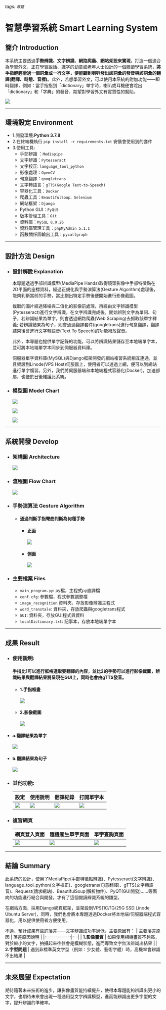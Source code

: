 ###### tags: `專題`
# 智慧學習系統 Smart Learning System

## 簡介 Introduction
本系統主要透過**手勢辨識、文字辨識、網路爬蟲、網站架設來實現**，打造一個適合為學習外文、正在學習說話、識字的幼童或老年人士設計的一個閱讀學習系統，**將手指輕輕滑過一個詞彙或一行文字，便能聽到喇叭發出該詞彙的發音與該詞彙的翻譯(翻譯、時態、音標)**。此外，若想學習外文，可以使用本系統的附加功能——即時翻譯，例如：當手指指到「dictionary」單字時，喇叭或耳機便會唸出「dictionary」和「字典」的發音，期望對學習外文有實質性的幫助。

![](https://i.imgur.com/6AFZYzn.jpg)

----------------------------------------

## 環境設定 Environment
- 1.開發環境:**Python 3.7.8**
- 2.在終端機執行 ```pip install -r requirements.txt``` 安裝會使用到的套件
- 3.使用工具:
    - 手部辨識 ：```Mediapipe```
    - 文字辨識：```Pytesseract```
    - 文字校正: ```language_tool_python```
    - 影像處理：```OpenCV```
    - 句意翻譯：```googletrans```
    - 文字轉語言：```gTTS(Google Text-to-Speech)```
    - 容器化工具：```Docker```
    - 爬蟲工具：```BeautifulSoup、Selenium``` 
    - 網站框架：```Django```
    - Python GUI：```PyQt5```
    - 版本管理工具：```Git```
    - 資料庫：```MySQL 8.0.26```
    - 資料庫管理工具：```phpMyAdmin 5.1.1```
    - 函數關係圖輸出工具：```pycallgraph```

----------------------------------------
## 設計方法 Design

- ### 設計解說 Explanation 
    本專題透過手部辨識模型(MediaPipe Hands)取得鏡頭影像中手部特徵點在2D平面的座標資料，經過正規化與手勢演算法(Gesture Algorithm)處理後，能夠判斷當前的手勢，當比劃出特定手勢後便開始進行影像截圖。

    截取的圖片經過降噪與二值化的影像前處理，再經由文字辨識模型(Pytesseract)進行文字辨識。在文字辨識完成後，開始辨別文字為單詞、句子，若辨識結果為單字，則會透過網路爬蟲(Web Scraping)去抓取該單字釋義; 若辨識結果為句子，則會通過翻譯套件(googletrans)進行句意翻譯，翻譯結束後會進行文字轉語音(Text To Speech)的功能撥放聲音。

    此外，本專題也提供單字記錄的功能，可以將辨識結果儲存至本地端單字本，並可將本地端單字本同步到伺服器資料庫。

    伺服器單字資料庫(MySQL)與Django框架開發的網站複習系統相互連通，並且架設到Linode(VPS Host)伺服器上，使用者可以透過上網，便可以到網站進行單字複習。另外，我們將伺服器端和本地端程式容器化(Docker)，加速部屬，也便於日後維護此系統。

- ### 模型圖 Model Chart
    ![](https://i.imgur.com/TCJK8ZB.jpg)
        
    ![](https://i.imgur.com/L0inzmN.jpg)

    ![](https://i.imgur.com/GOJ1u8g.jpg)

----------------------------------------

## 系統開發 Develop
- ### 架構圖 Architecture
    ![](https://i.imgur.com/21JEcl9.jpg)

- ### 流程圖 Flow Chart
    ![](https://i.imgur.com/XdzdwdB.png)


- ### 手勢演算法 Gesture Algorithm
    - #### **通過判斷手指彎曲判斷為何種手勢**
        - #### 正面
            ![](https://i.imgur.com/t9dasjc.png)
        - #### 側面
            ![](https://i.imgur.com/vIMCe2b.png)

- ### 主要檔案 Files
    * ```main_program.py```: py檔，主程式py直譯檔
    * ```conf.cfg```: 參數檔，程式參數調整檔
    * ```image_recognition``` 資料夾，存放影像辨識主程式
    * ```word_transtale```: 資料夾，存放爬蟲與googletrans程式
    * ```GUI```: 資料夾，存放GUI程式與資料
    * ```localDictionary.txt```: 記事本，存放本地端單字本

----------------------------------------

## 成果 Result
- ### 使用說明:
  #### 手指比1可以進行框格選取要翻譯的內容，並比2的手勢可以進行影像截圖，辨識結果與翻譯結果將呈現在GUI上，同時也會由gTTS發音。
    
    - #### 1.手指框畫
        ![](https://i.imgur.com/era666k.png)
    - #### 2.影像截圖
        ![](https://i.imgur.com/S3YpONX.png)
  
- #### a.翻譯結果為單字
    ![](https://i.imgur.com/ASuScYi.png)
- #### b.翻譯結果為句子
    ![](https://i.imgur.com/FIUjNVv.png)

- ### 其他功能:
    | 設定 | 使用說明 | 翻譯紀錄 | 打開單字本 |
    | -------- | -------- | -------- |-------- |
    |![](https://i.imgur.com/iopjm5q.png)| ![](https://i.imgur.com/R9Iw2eK.png) | ![](https://i.imgur.com/9P8lVT5.png) | ![](https://i.imgur.com/H5vZpja.png) |


- ### 複習網頁
    | 網頁登入頁面 | 隨機產生單字頁面 | 單字查詢頁面  |
    | -------- | -------- | -------- |
    |![](https://i.imgur.com/6QfkiVl.png)|![](https://i.imgur.com/pMVncRT.png)|![](https://i.imgur.com/wdvDOWA.png)
    
----------------------------------------

## 結論 Summary
此系統的設計，使用了MediaPipe(手部特徵點辨識)、Pytesseract(文字辨識)、language_tool_python(文字校正)、googletrans(句意翻譯)、gTTS(文字轉語音)、Request(請求網站)、BeautifulSoup(解析物件)、PyQT(GUI開發)……等面向的功能進行結合與開發，才有了這個閱讀辨識系統的雛型。

在網站方面，採用Django網頁框架，並架設到VPS(1C/1G/25G SSD Linode Ubuntu Server)，同時，我們也會將本專題透過Docker將本地端/伺服器端程式容器化，用以提供使用者方便使用。

不過，預計成果有些許落差——文字辨識成功率過低，主要原因有：
|   主要落差原因   | 落差原因說明 |
|:------------:|:--|
| **1.影像畫質** | 如果使用相機畫質不夠高，對於較小的文字，拍攝起來往往會是模糊狀態，進而導致文字無法辨識出結果 |
| **2.字型問題** | 遇到非標準英文字型（例如：少女體、藝術字體）時，高機率會辨識不出結果 |
    
----------------------------------------

## 未來展望 Expectation
期待隨著未來技術的進步，讓影像畫質能持續提升，使得本專題能夠辨識出更小的文字，也期待未來會出現一種通用型文字辨識模型，進而能辨識出更多字型的文字，提升辨識的準確率。
